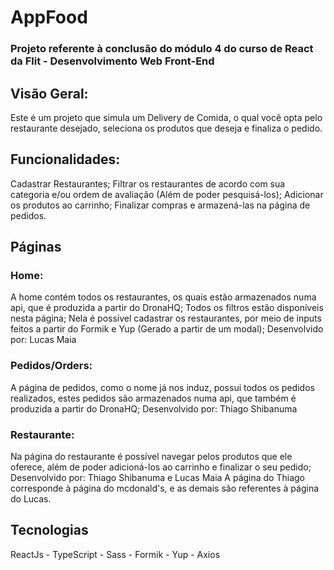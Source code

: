 # AppFood

### Projeto referente à conclusão do módulo 4 do curso de React da Flit - Desenvolvimento Web Front-End

## Visão Geral: 
Este é um projeto que simula um Delivery de Comida, o qual você opta pelo restaurante desejado, seleciona os produtos que deseja e finaliza o pedido. 

## Funcionalidades: 
Cadastrar Restaurantes;
Filtrar os restaurantes de acordo com sua categoria e/ou ordem de avaliação (Além de poder pesquisá-los);
Adicionar os produtos ao carrinho;
Finalizar compras e armazená-las na página de pedidos.

## Páginas 

### Home:
A home contém todos os restaurantes, os quais estão armazenados numa api, que é produzida a partir do DronaHQ;
Todos os filtros estão disponíveis nesta página;
Nela é possível cadastrar os restaurantes, por meio de inputs feitos a partir do Formik e Yup (Gerado a partir de um modal);
Desenvolvido por: Lucas Maia

### Pedidos/Orders:
A página de pedidos, como o nome já nos induz, possui todos os pedidos realizados, estes pedidos são armazenados numa api, que também é produzida a partir do DronaHQ;
Desenvolvido por: Thiago Shibanuma

### Restaurante:
Na página do restaurante é possível navegar pelos produtos que ele oferece, além de poder adicioná-los ao carrinho e finalizar o seu pedido;
Desenvolvido por: Thiago Shibanuma e Lucas Maia
A página do Thiago corresponde à página do mcdonald's, e as demais são referentes à página do Lucas.

## Tecnologias
ReactJs - TypeScript - Sass - Formik - Yup - Axios 